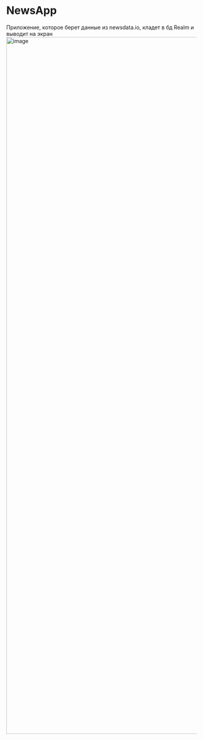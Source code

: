 # NewsApp
Приложение, которое берет данные из newsdata.io, кладет в бд Realm и выводит на экран
<img width="1840" alt="image" src="https://github.com/A1s1N/NewsApp/assets/22246091/9599457d-372f-4429-9b44-a7b196c93fc6">
